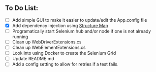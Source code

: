 ## To Do List:
- [ ] Add simple GUI to make it easier to update/edit the App.config file
- [x] Add dependency injection using [Structure Map](http://structuremap.github.io/)
- [ ] Programatically start Selenium hub and/or node if one is not already running
- [ ] Clean up WebDriverExtensions.cs
- [ ] Clean up WebElementExtensions.cs
- [ ] Look into using Docker to create the Selenium Grid
- [ ] Update README.md
- [ ] Add a config setting to allow for retries if a test fails.
